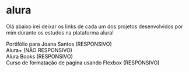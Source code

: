 # alura
<style>
    a{
        text-decoration: none;
        color: black;
    }
</style>
 Olá abaixo irei deixar os links de cada um dos projetos desenvolvidos por mim durante os estudos na plataforma alura!

 <a href="html-css/curso-2-3/index.html" target="_blank">Portifólio para Joana Santos (RESPONSIVO) </a><br>
 <a href="html-css/curso-4-alura-plus/index.html" target="_blank">Alura+ (NÃO RESPONSIVO)</a><br>
 <a href="html-css/curso-5-responsivo/index.html" target="_blank">Alura Books (RESPONSIVO)</a><br>
 <a href="html-css/css-flexbox/index.html" target="_blank">Curso de formatação de pagina usando Flexbox (RESPONSIVO)</a><br>



 
